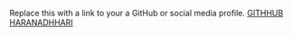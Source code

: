 Replace this with a link to your a GitHub or social media profile.
[GITHHUB HARANADHHARI](https://github.com/haranadhhari/)
